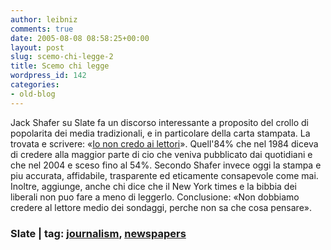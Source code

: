 ```yaml
---
author: leibniz
comments: true
date: 2005-08-08 08:58:25+00:00
layout: post
slug: scemo-chi-legge-2
title: Scemo chi legge
wordpress_id: 142
categories:
- old-blog
---
```


Jack Shafer su Slate fa un discorso interessante a proposito del crollo
di popolarita dei media tradizionali, e in particolare della carta
stampata. La trovata e scrivere: «[Io non credo ai lettori](http://slate.msn.com/id/2124083/)».
Quell'84% che nel 1984 diceva di credere alla maggior parte di cio che
veniva pubblicato dai quotidiani e che nel 2004 e sceso fino al
54%.  Secondo Shafer invece oggi la stampa e piu accurata,
affidabile, trasparente ed eticamente consapevole come mai. Inoltre,
aggiunge, anche chi dice che il New York times e la bibbia dei liberali
non puo fare a meno di leggerlo. Conclusione: «Non dobbiamo credere al
lettore medio dei sondaggi, perche non sa che cosa pensare».  



### Slate | tag: [journalism](http://www.technorati.com/tags/journalism), [newspapers](http://www.technorati.com/tags/newspapers)
